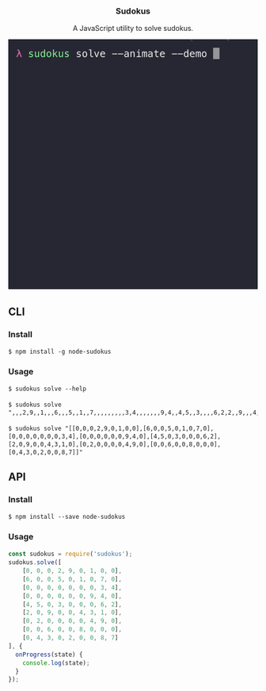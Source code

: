 <p align="center">
  <h3 align="center">Sudokus</h3>
  <p align="center">A JavaScript utility to solve sudokus.<p>
  <img src="https://raw.githubusercontent.com/Moeriki/node-sudokus/master/demo.gif">
</p>

## CLI

### Install

```
$ npm install -g node-sudokus
```

### Usage

```shell
$ sudokus solve --help

$ sudokus solve ",,,2,9,,1,,,6,,,5,,1,,7,,,,,,,,,3,4,,,,,,,9,4,,4,5,,3,,,,6,2,2,,9,,,4,3,1,,,2,,,,,4,9,,,,6,,,8,,,,,4,3,,2,,,8,7"

$ sudokus solve "[[0,0,0,2,9,0,1,0,0],[6,0,0,5,0,1,0,7,0],[0,0,0,0,0,0,0,3,4],[0,0,0,0,0,0,9,4,0],[4,5,0,3,0,0,0,6,2],[2,0,9,0,0,4,3,1,0],[0,2,0,0,0,0,4,9,0],[0,0,6,0,0,8,0,0,0],[0,4,3,0,2,0,0,8,7]]"
```

## API

### Install

```
$ npm install --save node-sudokus
```

### Usage

```javascript
const sudokus = require('sudokus');
sudokus.solve([
    [0, 0, 0, 2, 9, 0, 1, 0, 0],
    [6, 0, 0, 5, 0, 1, 0, 7, 0],
    [0, 0, 0, 0, 0, 0, 0, 3, 4],
    [0, 0, 0, 0, 0, 0, 9, 4, 0],
    [4, 5, 0, 3, 0, 0, 0, 6, 2],
    [2, 0, 9, 0, 0, 4, 3, 1, 0],
    [0, 2, 0, 0, 0, 0, 4, 9, 0],
    [0, 0, 6, 0, 0, 8, 0, 0, 0],
    [0, 4, 3, 0, 2, 0, 0, 8, 7]
], {
  onProgress(state) {
    console.log(state);
  }
});
```

